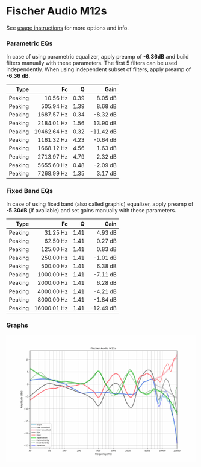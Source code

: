 # Fischer Audio M12s
See [usage instructions](https://github.com/jaakkopasanen/AutoEq#usage) for more options and info.

### Parametric EQs
In case of using parametric equalizer, apply preamp of **-6.36dB** and build filters manually
with these parameters. The first 5 filters can be used independently.
When using independent subset of filters, apply preamp of **-6.36 dB**.

| Type    | Fc          |    Q | Gain      |
|--------:|------------:|-----:|----------:|
| Peaking | 10.56 Hz    | 0.39 | 8.05 dB   |
| Peaking | 505.94 Hz   | 1.39 | 8.68 dB   |
| Peaking | 1687.57 Hz  | 0.34 | -8.32 dB  |
| Peaking | 2184.01 Hz  | 1.56 | 13.90 dB  |
| Peaking | 19462.64 Hz | 0.32 | -11.42 dB |
| Peaking | 1161.32 Hz  | 4.23 | -0.64 dB  |
| Peaking | 1668.12 Hz  | 4.56 | 1.63 dB   |
| Peaking | 2713.97 Hz  | 4.79 | 2.32 dB   |
| Peaking | 5655.60 Hz  | 0.48 | -2.09 dB  |
| Peaking | 7268.99 Hz  | 1.35 | 3.17 dB   |

### Fixed Band EQs
In case of using fixed band (also called graphic) equalizer, apply preamp of **-5.30dB**
(if available) and set gains manually with these parameters.

| Type    | Fc          |    Q | Gain      |
|--------:|------------:|-----:|----------:|
| Peaking | 31.25 Hz    | 1.41 | 4.93 dB   |
| Peaking | 62.50 Hz    | 1.41 | 0.27 dB   |
| Peaking | 125.00 Hz   | 1.41 | 0.83 dB   |
| Peaking | 250.00 Hz   | 1.41 | -1.01 dB  |
| Peaking | 500.00 Hz   | 1.41 | 6.38 dB   |
| Peaking | 1000.00 Hz  | 1.41 | -7.11 dB  |
| Peaking | 2000.00 Hz  | 1.41 | 6.28 dB   |
| Peaking | 4000.00 Hz  | 1.41 | -4.21 dB  |
| Peaking | 8000.00 Hz  | 1.41 | -1.84 dB  |
| Peaking | 16000.01 Hz | 1.41 | -12.49 dB |

### Graphs
![](./Fischer%20Audio%20M12s.png)